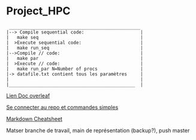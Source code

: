 # Project_HPC


     _________________________________________________
    |--> Compile sequential code:                     |   
    |   make seq                                      |
    |  >Execute sequential code:                      |
    |   make run_seq                                  |
    |-->Compile // code:                              |
    |   make par                                      |
    |  >Execute // code:                              |
    |   make run_par N=Number of procs                |
    |-> datafile.txt contient tous les paramètres     |
    |                                                 |
    |_______________________________________________  |


[Lien Doc overleaf](https://www.overleaf.com/3849988112zqrrpfqksvft) 

[Se connecter au repo et commandes simples](https://education.github.com/git-cheat-sheet-education.pdf)

[Markdown Cheatsheet](https://guides.github.com/pdfs/markdown-cheatsheet-online.pdf)


 Matser branche de travail, main de représentation (backup?), push master

